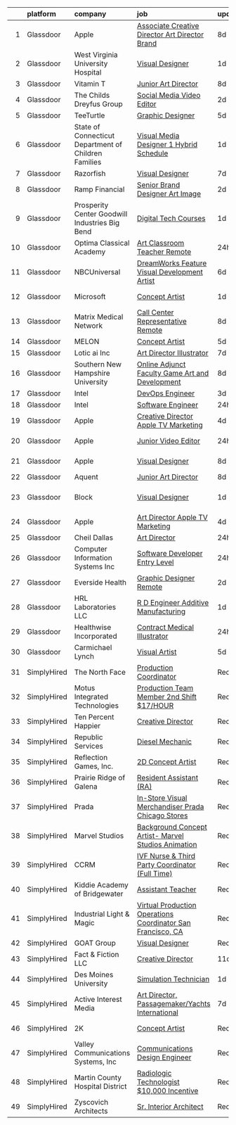 

|    | platform    | company                                                  | job                                                                                                                                                                                                                                                                                                                                                                                                                                                                                                                                                                                                                                                                                                                                                                                                       | update_time   | location             |
|---:|:------------|:---------------------------------------------------------|:----------------------------------------------------------------------------------------------------------------------------------------------------------------------------------------------------------------------------------------------------------------------------------------------------------------------------------------------------------------------------------------------------------------------------------------------------------------------------------------------------------------------------------------------------------------------------------------------------------------------------------------------------------------------------------------------------------------------------------------------------------------------------------------------------------|:--------------|:---------------------|
|  1 | Glassdoor   | Apple                                                    | [Associate Creative Director  Art Director   Brand](https://www.glassdoor.com/partner/jobListing.htm?pos=130&ao=1136043&s=58&guid=00000181b366b6639e505e39375234d3&src=GD_JOB_AD&t=SR&vt=w&cs=1_38999e38&cb=1656572262430&jobListingId=1007955752471&jrtk=3-0-1g6pmddk7i7l9801-1g6pmddklghqt800-9bb6b83f32732e5f-)                                                                                                                                                                                                                                                                                                                                                                                                                                                                                        | 8d            | Cupertino, CA        |
|  2 | Glassdoor   | West Virginia University Hospital                        | [Visual Designer](https://www.glassdoor.com/partner/jobListing.htm?pos=117&ao=1136043&s=58&guid=00000181b366b6639e505e39375234d3&src=GD_JOB_AD&t=SR&vt=w&cs=1_f986b9b4&cb=1656572262428&jobListingId=1007968574911&jrtk=3-0-1g6pmddk7i7l9801-1g6pmddklghqt800-03b13e98f97af2e2-)                                                                                                                                                                                                                                                                                                                                                                                                                                                                                                                          | 1d            | Morgantown, WV       |
|  3 | Glassdoor   | Vitamin T                                                | [Junior Art Director](https://www.glassdoor.com/partner/jobListing.htm?pos=101&ao=1110586&s=58&guid=00000181b366b6639e505e39375234d3&src=GD_JOB_AD&t=SR&vt=w&cs=1_cec4129d&cb=1656572262425&jobListingId=1007955013046&cpc=8795CF9063CD573D&jrtk=3-0-1g6pmddk7i7l9801-1g6pmddklghqt800-8c8c89860851dbc2--6NYlbfkN0DMrcEu7yrtATojKJA7cEzGQ3FdRGWLh0CZQInL4ECGI6k5tN82kdM0OKoro5eXmjrfmUSfTTDx_Ek7H3hCt7QmQ3ui8fil1LwlKkkDAk3pwyC16sRziBq_OmBVJoxRKjz3fWEI3DNdHP-yrUSkEgoT1Tp72fE7PsdIX0g2JOpr5m1YxC7uXFT-8SgssKPetWlV0NYnoCcUx3T_0DgxysPxTzP1juQvr_Rsyaw0uVuRNdYH-71Lm3jxiBlYEXn0t6HWEs3toLidCqroIlNPj9YqI-QWUsIOzqPVtHSOiEdq9pZdOKg-g4ntwzS6TjaKFixn7djW4o_eI2pekHICoQDiGvjanbuEVIGLgucWoSAnncSqIia26zr2QJ75gtRHULxWIHgMdtP7qKpsx7aQq9i5donCldLHS7Amj-bzCJbIhcWPAfEOO0Z4YGcwcVdAEp8RG0geZlLE_BZg5vyVSqca) | 8d            | Remote               |
|  4 | Glassdoor   | The Childs Dreyfus Group                                 | [Social Media Video Editor](https://www.glassdoor.com/partner/jobListing.htm?pos=109&ao=1136043&s=58&guid=00000181b366b6639e505e39375234d3&src=GD_JOB_AD&t=SR&vt=w&ea=1&cs=1_d066f2df&cb=1656572262426&jobListingId=1007967318457&jrtk=3-0-1g6pmddk7i7l9801-1g6pmddklghqt800-5dd3ec045decc005-)                                                                                                                                                                                                                                                                                                                                                                                                                                                                                                           | 2d            | Remote               |
|  5 | Glassdoor   | TeeTurtle                                                | [Graphic Designer](https://www.glassdoor.com/partner/jobListing.htm?pos=124&ao=1136043&s=58&guid=00000181b366b6639e505e39375234d3&src=GD_JOB_AD&t=SR&vt=w&ea=1&cs=1_722ddb98&cb=1656572262430&jobListingId=1007962260316&jrtk=3-0-1g6pmddk7i7l9801-1g6pmddklghqt800-8e1a6a323f660da4-)                                                                                                                                                                                                                                                                                                                                                                                                                                                                                                                    | 5d            | Remote               |
|  6 | Glassdoor   | State of Connecticut   Department of Children   Families | [Visual Media Designer 1  Hybrid  Schedule ](https://www.glassdoor.com/partner/jobListing.htm?pos=119&ao=1136043&s=58&guid=00000181b366b6639e505e39375234d3&src=GD_JOB_AD&t=SR&vt=w&cs=1_38952777&cb=1656572262428&jobListingId=1007967940901&jrtk=3-0-1g6pmddk7i7l9801-1g6pmddklghqt800-ffc01c136a850e61-)                                                                                                                                                                                                                                                                                                                                                                                                                                                                                               | 1d            | Hartford, CT         |
|  7 | Glassdoor   | Razorfish                                                | [Visual Designer](https://www.glassdoor.com/partner/jobListing.htm?pos=113&ao=1136043&s=58&guid=00000181b366b6639e505e39375234d3&src=GD_JOB_AD&t=SR&vt=w&ea=1&cs=1_885b9304&cb=1656572262427&jobListingId=1007958249302&jrtk=3-0-1g6pmddk7i7l9801-1g6pmddklghqt800-03dffbd8e12fdf00-)                                                                                                                                                                                                                                                                                                                                                                                                                                                                                                                     | 7d            | Seattle, WA          |
|  8 | Glassdoor   | Ramp Financial                                           | [Senior Brand Designer   Art   Image](https://www.glassdoor.com/partner/jobListing.htm?pos=116&ao=1136043&s=58&guid=00000181b366b6639e505e39375234d3&src=GD_JOB_AD&t=SR&vt=w&cs=1_63930824&cb=1656572262428&jobListingId=1007966967755&jrtk=3-0-1g6pmddk7i7l9801-1g6pmddklghqt800-c6d9ee70eadb90f5-)                                                                                                                                                                                                                                                                                                                                                                                                                                                                                                      | 2d            | New York, NY         |
|  9 | Glassdoor   | Prosperity Center  Goodwill Industries  Big Bend         | [Digital Tech Courses](https://www.glassdoor.com/partner/jobListing.htm?pos=127&ao=1136043&s=58&guid=00000181b366b6639e505e39375234d3&src=GD_JOB_AD&t=SR&vt=w&ea=1&cs=1_81a2d8bc&cb=1656572262430&jobListingId=1007968806698&jrtk=3-0-1g6pmddk7i7l9801-1g6pmddklghqt800-8c5946a6eb7ef677-)                                                                                                                                                                                                                                                                                                                                                                                                                                                                                                                | 1d            | Remote               |
| 10 | Glassdoor   | Optima Classical Academy                                 | [Art Classroom Teacher  Remote ](https://www.glassdoor.com/partner/jobListing.htm?pos=104&ao=1136043&s=58&guid=00000181b366b6639e505e39375234d3&src=GD_JOB_AD&t=SR&vt=w&ea=1&cs=1_70878ec3&cb=1656572262425&jobListingId=1007971078902&jrtk=3-0-1g6pmddk7i7l9801-1g6pmddklghqt800-aebddfabd6405ebd-)                                                                                                                                                                                                                                                                                                                                                                                                                                                                                                      | 24h           | Remote               |
| 11 | Glassdoor   | NBCUniversal                                             | [DreamWorks Feature   Visual Development Artist](https://www.glassdoor.com/partner/jobListing.htm?pos=115&ao=1136043&s=58&guid=00000181b366b6639e505e39375234d3&src=GD_JOB_AD&t=SR&vt=w&cs=1_06a3bb0b&cb=1656572262428&jobListingId=1007960533817&jrtk=3-0-1g6pmddk7i7l9801-1g6pmddklghqt800-1a4cd5d29a29519f-)                                                                                                                                                                                                                                                                                                                                                                                                                                                                                           | 6d            | Glendale, CA         |
| 12 | Glassdoor   | Microsoft                                                | [Concept Artist](https://www.glassdoor.com/partner/jobListing.htm?pos=111&ao=1136043&s=58&guid=00000181b366b6639e505e39375234d3&src=GD_JOB_AD&t=SR&vt=w&cs=1_05b8e769&cb=1656572262426&jobListingId=1007968834424&jrtk=3-0-1g6pmddk7i7l9801-1g6pmddklghqt800-3b8e768c24bc1bc3-)                                                                                                                                                                                                                                                                                                                                                                                                                                                                                                                           | 1d            | Santa Monica, CA     |
| 13 | Glassdoor   | Matrix Medical Network                                   | [Call Center Representative   Remote](https://www.glassdoor.com/partner/jobListing.htm?pos=112&ao=1136043&s=58&guid=00000181b366b6639e505e39375234d3&src=GD_JOB_AD&t=SR&vt=w&cs=1_4e855b24&cb=1656572262427&jobListingId=1007955519623&jrtk=3-0-1g6pmddk7i7l9801-1g6pmddklghqt800-270cd5b05b0618c7-)                                                                                                                                                                                                                                                                                                                                                                                                                                                                                                      | 8d            | Houston, TX          |
| 14 | Glassdoor   | MELON                                                    | [Concept Artist](https://www.glassdoor.com/partner/jobListing.htm?pos=129&ao=1136043&s=58&guid=00000181b366b6639e505e39375234d3&src=GD_JOB_AD&t=SR&vt=w&ea=1&cs=1_6e27d90b&cb=1656572262430&jobListingId=1007962597441&jrtk=3-0-1g6pmddk7i7l9801-1g6pmddklghqt800-7d15161b1c835032-)                                                                                                                                                                                                                                                                                                                                                                                                                                                                                                                      | 5d            | Remote               |
| 15 | Glassdoor   | Lotic ai  Inc                                            | [Art Director   Illustrator](https://www.glassdoor.com/partner/jobListing.htm?pos=118&ao=1136043&s=58&guid=00000181b366b6639e505e39375234d3&src=GD_JOB_AD&t=SR&vt=w&cs=1_71fff50d&cb=1656572262428&jobListingId=1007957135596&jrtk=3-0-1g6pmddk7i7l9801-1g6pmddklghqt800-3113963a07042456-)                                                                                                                                                                                                                                                                                                                                                                                                                                                                                                               | 7d            | Remote               |
| 16 | Glassdoor   | Southern New Hampshire University                        | [Online Adjunct Faculty   Game Art and Development](https://www.glassdoor.com/partner/jobListing.htm?pos=128&ao=1136043&s=58&guid=00000181b366b6639e505e39375234d3&src=GD_JOB_AD&t=SR&vt=w&cs=1_cf3f3d30&cb=1656572262430&jobListingId=1007954588600&jrtk=3-0-1g6pmddk7i7l9801-1g6pmddklghqt800-d9621521324f55b1-)                                                                                                                                                                                                                                                                                                                                                                                                                                                                                        | 8d            | Remote               |
| 17 | Glassdoor   | Intel                                                    | [DevOps Engineer](https://www.glassdoor.com/partner/jobListing.htm?pos=114&ao=1136043&s=58&guid=00000181b366b6639e505e39375234d3&src=GD_JOB_AD&t=SR&vt=w&cs=1_96356f7c&cb=1656572262428&jobListingId=1007963703148&jrtk=3-0-1g6pmddk7i7l9801-1g6pmddklghqt800-e956773d6ba4d1e6-)                                                                                                                                                                                                                                                                                                                                                                                                                                                                                                                          | 3d            | Phoenix, AZ          |
| 18 | Glassdoor   | Intel                                                    | [Software Engineer](https://www.glassdoor.com/partner/jobListing.htm?pos=105&ao=1136043&s=58&guid=00000181b366b6639e505e39375234d3&src=GD_JOB_AD&t=SR&vt=w&cs=1_b9f72a85&cb=1656572262425&jobListingId=1007970275302&jrtk=3-0-1g6pmddk7i7l9801-1g6pmddklghqt800-28067dbd7d7adac1-)                                                                                                                                                                                                                                                                                                                                                                                                                                                                                                                        | 24h           | Phoenix, AZ          |
| 19 | Glassdoor   | Apple                                                    | [Creative Director  Apple TV  Marketing](https://www.glassdoor.com/partner/jobListing.htm?pos=122&ao=1136043&s=58&guid=00000181b366b6639e505e39375234d3&src=GD_JOB_AD&t=SR&vt=w&cs=1_603f8313&cb=1656572262429&jobListingId=1007963617769&jrtk=3-0-1g6pmddk7i7l9801-1g6pmddklghqt800-8e5a42131c2aabdd-)                                                                                                                                                                                                                                                                                                                                                                                                                                                                                                   | 4d            | Culver City, CA      |
| 20 | Glassdoor   | Apple                                                    | [Junior Video Editor](https://www.glassdoor.com/partner/jobListing.htm?pos=107&ao=1136043&s=58&guid=00000181b366b6639e505e39375234d3&src=GD_JOB_AD&t=SR&vt=w&cs=1_4bbd708d&cb=1656572262426&jobListingId=1007970446846&jrtk=3-0-1g6pmddk7i7l9801-1g6pmddklghqt800-7d0171da10fda862-)                                                                                                                                                                                                                                                                                                                                                                                                                                                                                                                      | 24h           | Cupertino, CA        |
| 21 | Glassdoor   | Apple                                                    | [Visual Designer](https://www.glassdoor.com/partner/jobListing.htm?pos=106&ao=1136043&s=58&guid=00000181b366b6639e505e39375234d3&src=GD_JOB_AD&t=SR&vt=w&cs=1_d8dc34e7&cb=1656572262426&jobListingId=1007953854756&jrtk=3-0-1g6pmddk7i7l9801-1g6pmddklghqt800-11edaa759824b28b-)                                                                                                                                                                                                                                                                                                                                                                                                                                                                                                                          | 8d            | Cupertino, CA        |
| 22 | Glassdoor   | Aquent                                                   | [Junior Art Director](https://www.glassdoor.com/partner/jobListing.htm?pos=102&ao=1110586&s=58&guid=00000181b366b6639e505e39375234d3&src=GD_JOB_AD&t=SR&vt=w&cs=1_8c097521&cb=1656572262425&jobListingId=1007955194090&cpc=9908D8D4413DBB8A&jrtk=3-0-1g6pmddk7i7l9801-1g6pmddklghqt800-0f832c8142b51517--6NYlbfkN0DMrcEu7yrtATojKJA7cEzGQ3FdRGWLh0CZQInL4ECGI9gD0Wolx9R2EDT7B77c2cSVssgaPdp5227NldHCSoWsGKCedznun4_kSqCbLpmHBr4zmxWHBxyKQh4-nc5jUYRLy7VK1yCeg2POzVs_28OsQRMwuZPWdM2MXkAH-ixiYkv-xUpcMUyOvWkaGFBjlF-knUd_yZlaFG9yONU6T4jMUpCMdlcE6jAlQ-MiD654Q7m6LsHy3_Qis5UbG0hwEY7N6eslxxvyDPmL4lThC8QQxCeEc8zPfgIR3Lg-fohdx7DUSFHZPu9h2kwYPwQauzk9d21JO7VnlR9M9NAe3_7JfETPs4tR8a7jPKFZnfUgZY_IVaCwbIUmDiDu0pUlpMzev8fdv12Tv1bXAH5a_oYQu8L0sNp8GBqwk7moNbeo_4EGQWeNcZyA_lCLBLZvHlke7J3IwyzDOA%3D%3D)     | 8d            | Remote               |
| 23 | Glassdoor   | Block                                                    | [Visual Designer](https://www.glassdoor.com/partner/jobListing.htm?pos=126&ao=1136043&s=58&guid=00000181b366b6639e505e39375234d3&src=GD_JOB_AD&t=SR&vt=w&cs=1_c0c56178&cb=1656572262430&jobListingId=1007969873858&jrtk=3-0-1g6pmddk7i7l9801-1g6pmddklghqt800-019e514a6a35ae26-)                                                                                                                                                                                                                                                                                                                                                                                                                                                                                                                          | 1d            | San Francisco, CA    |
| 24 | Glassdoor   | Apple                                                    | [Art Director  Apple TV  Marketing](https://www.glassdoor.com/partner/jobListing.htm?pos=110&ao=1136043&s=58&guid=00000181b366b6639e505e39375234d3&src=GD_JOB_AD&t=SR&vt=w&cs=1_368e37e7&cb=1656572262426&jobListingId=1007963617792&jrtk=3-0-1g6pmddk7i7l9801-1g6pmddklghqt800-f079352775cc888b-)                                                                                                                                                                                                                                                                                                                                                                                                                                                                                                        | 4d            | Culver City, CA      |
| 25 | Glassdoor   | Cheil Dallas                                             | [Art Director](https://www.glassdoor.com/partner/jobListing.htm?pos=125&ao=1136043&s=58&guid=00000181b366b6639e505e39375234d3&src=GD_JOB_AD&t=SR&vt=w&ea=1&cs=1_de3f499a&cb=1656572262430&jobListingId=1007970960104&jrtk=3-0-1g6pmddk7i7l9801-1g6pmddklghqt800-9afa8322d1659b5a-)                                                                                                                                                                                                                                                                                                                                                                                                                                                                                                                        | 24h           | Plano, TX            |
| 26 | Glassdoor   | Computer Information Systems  Inc                        | [Software Developer  Entry Level ](https://www.glassdoor.com/partner/jobListing.htm?pos=108&ao=1136043&s=58&guid=00000181b366b6639e505e39375234d3&src=GD_JOB_AD&t=SR&vt=w&ea=1&cs=1_4ad1ce09&cb=1656572262426&jobListingId=1007970558010&jrtk=3-0-1g6pmddk7i7l9801-1g6pmddklghqt800-b11ce1c273cda6a8-)                                                                                                                                                                                                                                                                                                                                                                                                                                                                                                    | 24h           | Remote               |
| 27 | Glassdoor   | Everside Health                                          | [Graphic Designer   Remote](https://www.glassdoor.com/partner/jobListing.htm?pos=103&ao=1136043&s=58&guid=00000181b366b6639e505e39375234d3&src=GD_JOB_AD&t=SR&vt=w&cs=1_c8aefab2&cb=1656572262425&jobListingId=1007967278069&jrtk=3-0-1g6pmddk7i7l9801-1g6pmddklghqt800-eb07eee0f1a4525e-)                                                                                                                                                                                                                                                                                                                                                                                                                                                                                                                | 2d            | Remote               |
| 28 | Glassdoor   | HRL Laboratories LLC                                     | [R D Engineer   Additive Manufacturing](https://www.glassdoor.com/partner/jobListing.htm?pos=123&ao=1136043&s=58&guid=00000181b366b6639e505e39375234d3&src=GD_JOB_AD&t=SR&vt=w&cs=1_828caaa9&cb=1656572262429&jobListingId=1007969686195&jrtk=3-0-1g6pmddk7i7l9801-1g6pmddklghqt800-d0acf75f4fc4560d-)                                                                                                                                                                                                                                                                                                                                                                                                                                                                                                    | 1d            | Malibu, CA           |
| 29 | Glassdoor   | Healthwise  Incorporated                                 | [Contract Medical Illustrator](https://www.glassdoor.com/partner/jobListing.htm?pos=121&ao=1136043&s=58&guid=00000181b366b6639e505e39375234d3&src=GD_JOB_AD&t=SR&vt=w&cs=1_180d526c&cb=1656572262429&jobListingId=1007971632705&jrtk=3-0-1g6pmddk7i7l9801-1g6pmddklghqt800-dbed4dc10ef7ec55-)                                                                                                                                                                                                                                                                                                                                                                                                                                                                                                             | 24h           | Remote               |
| 30 | Glassdoor   | Carmichael Lynch                                         | [Visual Artist](https://www.glassdoor.com/partner/jobListing.htm?pos=120&ao=1136043&s=58&guid=00000181b366b6639e505e39375234d3&src=GD_JOB_AD&t=SR&vt=w&ea=1&cs=1_f47fe15a&cb=1656572262428&jobListingId=1007962827087&jrtk=3-0-1g6pmddk7i7l9801-1g6pmddklghqt800-113ec67f025a0557-)                                                                                                                                                                                                                                                                                                                                                                                                                                                                                                                       | 5d            | Minneapolis, MN      |
| 31 | SimplyHired | The North Face                                           | [Production Coordinator](https://www.simplyhired.com/job/23o3BdkOiKS4OzuiqqIeUlIyqOW8h9DVxlM5ojlNw4u9XWLL1V5w6Q?q=visual+art)                                                                                                                                                                                                                                                                                                                                                                                                                                                                                                                                                                                                                                                                             | Recently      | Denver, CO           |
| 32 | SimplyHired | Motus Integrated Technologies                            | [Production Team Member 2nd Shift $17/HOUR](https://www.simplyhired.com/job/bkh_sfMgMaP6LtH0Gs08TXhGi4JQMEk4N2XxjXvNxZBG3q6Cxaw0Fw?q=visual+art)                                                                                                                                                                                                                                                                                                                                                                                                                                                                                                                                                                                                                                                          | Recently      | Holland, MI          |
| 33 | SimplyHired | Ten Percent Happier                                      | [Creative Director](https://www.simplyhired.com/job/38C-S9eAU4031wnVQC7M8lubTNpIuPvR9bulptJ6065dx1lMCrtipQ?q=visual+art)                                                                                                                                                                                                                                                                                                                                                                                                                                                                                                                                                                                                                                                                                  | Recently      | Remote               |
| 34 | SimplyHired | Republic Services                                        | [Diesel Mechanic](https://www.simplyhired.com/job/BNCb_kKJpvR3suafG7bexUW7EQdjUy5m3bdgWi76zOAicQAv4W1-zw?q=visual+art)                                                                                                                                                                                                                                                                                                                                                                                                                                                                                                                                                                                                                                                                                    | Recently      | South Plainfield, NJ |
| 35 | SimplyHired | Reflection Games, Inc.                                   | [2D Concept Artist](https://www.simplyhired.com/job/fA8KKb8QivGM3WHcSYMT6dKVPe_mknKiWmOM8SwKyTTGu9zIpxmbgA?q=visual+art)                                                                                                                                                                                                                                                                                                                                                                                                                                                                                                                                                                                                                                                                                  | Recently      | Seattle, WA          |
| 36 | SimplyHired | Prairie Ridge of Galena                                  | [Resident Assistant (RA)](https://www.simplyhired.com/job/xalvUs9feat4agrC6rXRNdmNk1IHgwg_zdAyyg2CrYftWmoenmKV8A?q=visual+art)                                                                                                                                                                                                                                                                                                                                                                                                                                                                                                                                                                                                                                                                            | Recently      | Galena, IL           |
| 37 | SimplyHired | Prada                                                    | [In-Store Visual Merchandiser Prada Chicago Stores](https://www.simplyhired.com/job/uj2FvTS64HUQU0kHjqXWLKl-QOCbviVC0vLbJJ2X2x4hcxBOuWOfjQ?q=visual+art)                                                                                                                                                                                                                                                                                                                                                                                                                                                                                                                                                                                                                                                  | Recently      | Chicago, IL          |
| 38 | SimplyHired | Marvel Studios                                           | [Background Concept Artist- Marvel Studios Animation](https://www.simplyhired.com/job/qk_KWgxnk3jJGDxW7vJr6D1Hh3U12Fbc3-fFjamEvDU9hTF7b7cYfg?q=visual+art)                                                                                                                                                                                                                                                                                                                                                                                                                                                                                                                                                                                                                                                | Recently      | Burbank, CA          |
| 39 | SimplyHired | CCRM                                                     | [IVF Nurse & Third Party Coordinator (Full Time)](https://www.simplyhired.com/job/7X3VJWuxjVjh5f2ezoC2JOzOXKVpzveAL7nHKvKPMdUVitFZ1w3Png?q=visual+art)                                                                                                                                                                                                                                                                                                                                                                                                                                                                                                                                                                                                                                                    | Recently      | Chestnut Hill, MA    |
| 40 | SimplyHired | Kiddie Academy of Bridgewater                            | [Assistant Teacher](https://www.simplyhired.com/job/vARPK6YtgeaH25gtXwIrQ8TFAhHvW19E9Cf9IyC0NUJWL70AbmXJ8g?q=visual+art)                                                                                                                                                                                                                                                                                                                                                                                                                                                                                                                                                                                                                                                                                  | Recently      | Bridgewater, NJ      |
| 41 | SimplyHired | Industrial Light & Magic                                 | [Virtual Production Operations Coordinator San Francisco, CA](https://www.simplyhired.com/job/xjAry6wanJN_aPn6tWP42dD9S9N9kKBY-zlLFbUlo1cJRNbzoWRdsA?q=visual+art)                                                                                                                                                                                                                                                                                                                                                                                                                                                                                                                                                                                                                                        | Recently      | San Francisco, CA    |
| 42 | SimplyHired | GOAT Group                                               | [Visual Designer](https://www.simplyhired.com/job/DAPKMlNVXdsuvPw6h0AR0SbtNrU8E5EHL2tekTvznImBm_CVP18xPQ?q=visual+art)                                                                                                                                                                                                                                                                                                                                                                                                                                                                                                                                                                                                                                                                                    | Recently      | Remote               |
| 43 | SimplyHired | Fact & Fiction LLC                                       | [Creative Director](https://www.simplyhired.com/job/3AgmIkBbuMDG7ykpAGm4KVUrykJl4lKPoOvxyQksbnphExvUSxCf8g?q=visual+art)                                                                                                                                                                                                                                                                                                                                                                                                                                                                                                                                                                                                                                                                                  | 11d           | Remote               |
| 44 | SimplyHired | Des Moines University                                    | [Simulation Technician](https://www.simplyhired.com/job/E7Y2R-eiuKdIH48nyFVv8CY5PMtm72jhk0GOCW_VqGIeMpaj8nadOg?q=visual+art)                                                                                                                                                                                                                                                                                                                                                                                                                                                                                                                                                                                                                                                                              | 1d            | Des Moines, IA       |
| 45 | SimplyHired | Active Interest Media                                    | [Art Director, Passagemaker/Yachts International](https://www.simplyhired.com/job/CryW9hfG7oIpY3-jythG7-0OQUbnYD7uA_uifDwZH-upGD9C9f3SLQ?q=visual+art)                                                                                                                                                                                                                                                                                                                                                                                                                                                                                                                                                                                                                                                    | 7d            | Remote               |
| 46 | SimplyHired | 2K                                                       | [Concept Artist](https://www.simplyhired.com/job/X4qVF7vAbrIKzNML9K-AgJdn5f6I2ufIFxmzcwvcsR3U9n3FAxcf4A?q=visual+art)                                                                                                                                                                                                                                                                                                                                                                                                                                                                                                                                                                                                                                                                                     | Recently      | Baltimore, MD        |
| 47 | SimplyHired | Valley Communications Systems, Inc                       | [Communications Design Engineer](https://www.simplyhired.com/job/AUo7E07w2klkxUe_MpJEXKAe3q6D53g2ij9loL_ldPaRLYQDHOrlRg?q=visual+art)                                                                                                                                                                                                                                                                                                                                                                                                                                                                                                                                                                                                                                                                     | Recently      | Chicopee, MA         |
| 48 | SimplyHired | Martin County Hospital District                          | [Radiologic Technologist $10,000 Incentive](https://www.simplyhired.com/job/SxpQufAlA_drdvgaCZ28TlbTwRCh3xEiizIAvW6N0f5-5H2bUWzU2Q?q=visual+art)                                                                                                                                                                                                                                                                                                                                                                                                                                                                                                                                                                                                                                                          | Recently      | Big Spring, TX       |
| 49 | SimplyHired | Zyscovich Architects                                     | [Sr. Interior Architect](https://www.simplyhired.com/job/T7oet47aCOFHKQsEghPBtusux2cJdi0zmkul-G67QosaeOLXQtvx5Q?q=visual+art)                                                                                                                                                                                                                                                                                                                                                                                                                                                                                                                                                                                                                                                                             | Recently      | Miami, FL            |